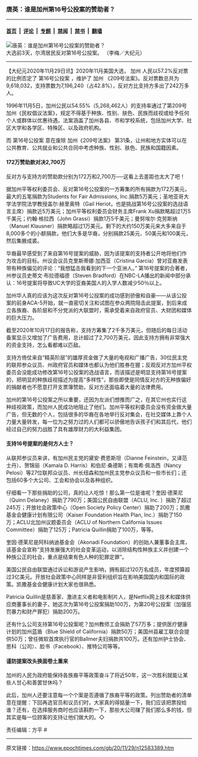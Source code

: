 ### 唐英：谁是加州第16号公投案的赞助者？

---

#### [首页](../../../..?n12583389) &nbsp;|&nbsp; [评论](../../../../../epoch-comment?n12583389) &nbsp;|&nbsp; [专题](../../../../../epoch-special?n12583389) &nbsp;|&nbsp; [禁闻](../../../../../epoch-news?n12583389) &nbsp;|&nbsp; [禁书](../../../../../books?n12583389) &nbsp;|&nbsp; [翻墙](https://github.com/gfw-breaker/nogfw/blob/master/README.md?n12583389)


<div><img alt="唐英：谁是加州第16号公投案的赞助者？" class="attachment-djy_600_400 size-djy_600_400 wp-post-image" src="https://i.epochtimes.com/assets/uploads/2020/11/IMG_6397-1-600x400.jpg"/>
<div class="caption">
 大选前3天，尔湾居民反对第16号公投案。 （李梅／大纪元）
</div></div><hr/><div class="post_content" id="artbody" itemprop="articleBody">
 <!-- article content begin -->
 <p>
  【大纪元2020年11月29日讯】2020年11月美国大选，
  <ok href="https://www.epochtimes.com/gb/tag/%E5%8A%A0%E5%B7%9E.html">
   加州
  </ok>
  人民以57.2%反对票的比例否定了
  <ok href="https://www.epochtimes.com/gb/tag/%E7%AC%AC16%E5%8F%B7%E5%85%AC%E6%8A%95%E6%A1%88.html">
   第16号公投案
  </ok>
  ，维护了
  <ok href="https://www.epochtimes.com/gb/tag/%E5%8A%A0%E5%B7%9E.html">
   加州
  </ok>
  《209号法案》。反对票数总共为9,618,032，支持票数为7,196,240（占42.8%），反对方比支持方多出了242万多人。
 </p>
 <p>
  1996年11月5日，加州公民以54.55%（5,268,462人）的支持率通过了第209号加州《民权倡议法案》，规定不得基于种族、性别、肤色、民族而歧视或给予任何个人或群体以优惠待遇。法案涵盖了加州各县、市和学校系统，包括加州大学、社区大学和各学区、特殊区、以及政府机构。
 </p>
 <p>
  而
  <ok href="https://www.epochtimes.com/gb/tag/%E7%AC%AC16%E5%8F%B7%E5%85%AC%E6%8A%95%E6%A1%88.html">
   第16号公投案
  </ok>
  意在废除
  <ok href="https://www.epochtimes.com/gb/tag/%E5%8A%A0%E5%B7%9E%E3%80%8A209%E5%8F%B7%E6%B3%95%E6%A1%88%E3%80%8B.html">
   加州《209号法案》
  </ok>
  第31条，让州和地方实体可以在公共教育、公共就业和公共合同中考虑种族、性别、肤色、民族和国籍因素。
 </p>
 <h4>
  172万赞助款对决2,700万
 </h4>
 <p>
  反对方与支持方的赞助款分别为172万和2,700万──这看上去差距也太大了吧！
 </p>
 <p>
  据加州平等权利委员会、反对第16号公投案的一方筹集的所有捐款为172万美元，最大的五笔捐款为Students for Fair Admissions, Inc.捐款5万美元；圣地亚哥大学法学院法学教授盖尔·赫里奥特（Gail Heriot，也是挑战第16号公投案的选战语言主席）捐款近5万美元；加州平等权利委员会财务主席Frank Xu捐款略超过1万5千美元；约翰·格拉西（John Grassi）捐款1万5千美元；曼努埃尔·克劳斯纳（Manuel Klausner）捐款略超过1万美元。剩下的大约150万美元来大多来自于8,000多个的小额捐款，他们大多是华裔，分别捐款25美元、50美元和100美元，然后集腋成裘。
 </p>
 <p>
  华裔最早感受到了来自第16号提案的威胁，因为该提案的支持者公开地将他们作为攻击的目标。州议会议员克里斯蒂娜·加西亚（Cristina Garcia）曾对亚裔发表带有种族偏见的评论：“我想猛击我看到的下一个亚洲人。” 第16号提案的合著者，州参议员史蒂文·布拉德福德（Steven Bradford）在NBC-LA播出的新闻中部分承认：16号提案将导致UC大学的亚裔美国人的入学人数减少50％以上。
 </p>
 <p>
  加州华人真的应该为这次反对第16号公投案的成功感到骄傲和自豪——从该公投案的前身ACA-5开始，就一直密切关注和试图在参众两院阻击此提案，到后来成立各族裔、各阶层和不分党派的大联盟时，需承受着来自政府官员、大财团和媒体的巨大压力。
 </p>
 <p>
  截至2020年10月17日的报告称，支持方筹集了2千多万美元，但随后的每日活动备案显示又增加了广告费用，总计超过了2,700万美元，因此支持方拥有非常强大的资金支持，怎么看都难以匹敌。
 </p>
 <p>
  支持方倚仗来自“精英阶层”的雄厚资金做了大量的电视和广播广告，30位民主党的联邦参众议员、州政府官员和媒体也都认为他们胜券在握；反观反对方加州平权委员会没能成功修改第16号公投案的选战语言，而该描述是明显支持第16号提案的，把明显的种族歧视描述为提高“多样性”，那些即使是同情反对方的无种族偏好的捐献者也不愿意打开支票簿赞助，反对方还面临着大量的法律费用。
 </p>
 <p>
  加州的第16号公投案之所以重要，还因为左派们想推而广之，在其它州也实行这种歧视政策，而加州人民成功地阻止了他们。加州平等权利委员会没有资金做大量广告，但无数的个人，包括很多的华裔在各地举行反对集会，在社交媒体上靠个人力量大量转发，每一位为之努力过的人们都可以骄傲地告诉孩子们和其后代，他们经过自己的努力战胜了具有雄厚财力的大利益集团。
 </p>
 <h4>
  支持16号提案的是何方人士？
 </h4>
 <p>
  从联邦参议员来讲，有加州民主党的黛安·费恩斯坦（Dianne Feinstein，又译范士丹）、贺锦丽（Kamala D. Harris）和伯尼·桑德斯；有南希·佩洛西（Nancy Pelosi）等27位联邦众议员、州长纽森和加州民主党参众议员和一些市长们；还包括60多个大公司、工会和协会以及各种组织。
 </p>
 <p>
  仔细看一下那些捐助的公司，真的让人吃惊！那么第一位是谁呢？奎因·德莱尼（Quinn Delaney）捐助了790万；美国公民自由联盟（ACLU, Inc. ）捐助了超过245万；开放社会政策中心（Open Society Policy Center）捐助了200万；凯撒基金会健康计划有限公司（Kaiser Foundation Health Plan, Inc.）捐助了150万；ACLU北加州议题委员会（ACLU of Northern California Issues Committee）捐助了125万；Patricia Quillin捐助了100万，等等。
 </p>
 <p>
  奎因·德莱尼是阿科纳迪基金会（Akonadi Foundation）的创始人兼董事会主席，该基金会宣称“支持发展强大的社会变革运动，以消除结构性种族主义并创建一个种族公正的社会，重点是结束有色人种的犯罪定罪”。
 </p>
 <p>
  美国公民自由联盟通过诉讼和游说产生影响，拥有超过120万名成员，年度预算超过3亿美元。开放社会政策中心同样是非营利组织旨在影响美国国内和国际的政策。凯撒基金会健康计划大家也很熟悉。
 </p>
 <p>
  Patricia Quillin是慈善家、激进主义者和电影制片人，是Netflix网上技术和媒体供应商董事长的妻子，她这次为第16号公投案捐助100万，为第20号公投案（加强惩罚暴力和财产罪犯）捐助200万。
 </p>
 <p>
  还有什么公司支持第16号公投案呢？加州教师工会捐助了57万多；提供医疗健康计划的加州蓝盾（Blue Shield of California）捐款50万；美国州县雇工联合会提供50万；曾任微软首席执行官的Ballmer夫妇捐款共100万。还有加州护士协会、思科（公司）、脸书（Facebook）、推特公司等等。
 </p>
 <h4>
  谨防提案改头换面卷土重来
 </h4>
 <p>
  加州的人民为政府能保持各族裔平等政策奋斗了将近50年，这一次胜利就能让某些人甘心和善罢甘休吗？
 </p>
 <p>
  此后，加州人还要注意每一个个案是否遵循了族裔平等的政策。列出赞助者的清单意在提醒：下回再选官员和议员们时，大家真的得掂量一下，我们应该把票投给谁？还有，在选择服务商时也应该斟酌一下，那些大公司赚了我们那么多的钱，但其实是每一位顾客的支持让他们做大的。◇
 </p>
 <p>
  责任编辑：方平 #
 </p>
 <!-- article content end -->
 <div id="below_article_ad">
 </div>
</div>


---

原文链接：https://www.epochtimes.com/gb/20/11/29/n12583389.htm